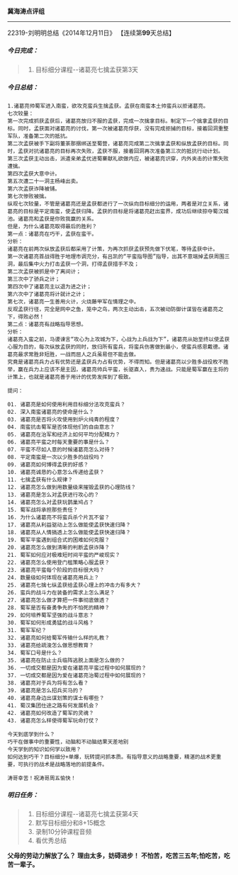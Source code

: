 **冀海涛点评组**

------

22319-刘明明总结《2014年12月11日》
【连续第**99**天总结】

##### __今日完成：__
>1. 目标细分课程--诸葛亮七擒孟获第3天

##### __今日总结：__
	
    1.诸葛亮帅蜀军进入南蛮，欲攻克蛮兵生擒孟获。孟获在南蛮本土帅蛮兵以拒诸葛亮。
    七次较量：
    第一次完成抓获孟获后，诸葛亮放归不服的孟获，完成一次擒拿目标。制定下一个擒拿孟获的目标。同时，孟获面对诸葛亮的讨伐，第一次被诸葛亮俘获，没有完成拒捕的目标，接着回洞重整军队，准备第二次的抵抗。
    第二次孟获被手下副将董荼那捆绑送至蜀营，诸葛亮完成第二次擒拿孟获和纵放孟获的目标。同时，孟获对抗诸葛亮的目标再次失败，孟获不服，接着回洞再次准备第三次的抵抗行动计划。
    第三次孟获主动出击，派遣亲弟孟优进蜀寨献礼欲做内应，被诸葛亮识穿，内外夹击的计策失败遭擒。
    第四次孟获大意中计。
    第五次遭二十一洞主杨峰出卖。
    第六次孟获诈降被铺。
    第七次惨败被擒。
    纵观七次较量，不管是诸葛亮还是孟获都进行了一次纵向目标细分的运用，两者是对立关系，诸葛亮的目标是平定南蛮，使孟获归降。孟获的目标是将诸葛亮赶出蛮界，成功后继续掠夺蜀汉城池。诸葛亮和孟获是你败我赢的关系。
    但是，为什么诸葛亮取得最后的胜利？
    第一点：诸葛亮在巧干，孟获在蛮干。
    分析：
    诸葛亮在前两次纵放孟获后都采用了计策，为再次抓获孟获预先做下伏笔，等待孟获中计。
    第一次诸葛亮首战得胜于地理市调充分，有吕凯的“平蛮指导图”指导，出其不意端掉孟获周围三洞，最后集中火力打击孟获一个洞，打得孟获措手不及；
    第二次孟获被抓是中了离间计；
    第三次中了骄兵之计；
    第四次中了诸葛亮主以退为进之计；
    第六次中了诸葛亮将计就计之计；
    第七次，诸葛亮一生善用火计，火烧藤甲军在情理之中。
    反观孟获行径，完全是网中之鱼，笼中之鸟，两次主动出击，五次被动防御计谋皆在诸葛亮之下，得败必然！
    第二点：诸葛亮有战略指导思想。
    分析：
    诸葛亮入蛮之前，马谡谏言“攻心为上攻城为下，心战为上兵战为下”，诸葛亮从始至终以使孟获心服为目的，每次纵放孟获的同时，放归所有蛮兵，将蛮兵伤害做到最小，使蛮兵感恩戴德。诸葛亮最求常胜非短胜，一战而屈人之兵虽易但不能去做。
    究竟是诸葛亮兵力占有优势还是孟获兵力占有优势，不得而知。但是诸葛亮以少胜多战役枚不胜举，赢在兵力上应该不是主因，诸葛亮帅兵平蛮，长驱直入，贵为速战。只能是蜀军赢在主将的计策上，也就是诸葛亮善于用计的优势发挥到了极致。
    
	提问：
    
	01. 诸葛亮是如何使用利用目标细分法攻克蛮兵？
	02. 深入南蛮诸葛亮的使命是什么？
	03. 诸葛亮是否将火攻使用到炉火纯青的程度？
	04. 南蛮抗击蜀军是否体现他们的自由意志？
	05. 诸葛亮在治军和经济上如何平均分配精力？
	06. 诸葛亮平蛮之时每天重要的事是什么？
	07. 平蛮不尽如人意的时候诸葛亮怎么对待？
	08. 平定南蛮是一次以少胜多的战役吗？
	09. 诸葛亮如何博得孟获的好感？
	10. 诸葛亮诚恳的心意怎么传递给孟获？
	11. 七擒孟获有什么规律？
	12. 诸葛亮怎么做到用数量级来摧毁孟获的心理防线？
	13. 诸葛亮是怎么对孟获进行攻心的？
	14. 诸葛亮怎么对孟获玩鹊巢鸠占？
	15. 蜀军战将承担那些责任？
	16. 为什么诸葛亮不将蛮兵杀个片瓦不留？
	17. 诸葛亮从利益驱动上怎么做能使孟获快速归降？
	18. 诸葛亮从人情搞透上怎么做能使孟获快速归降？
	19. 蜀军平蛮遇到组合式的困难如何克服？
	20. 诸葛亮怎么做到清晰的判断孟获诈降？
	21. 蜀军如何应对极难短时间平蛮的严峻现实？
	22. 诸葛亮怎么使用登门槛策略心服孟获？
	23. 诸葛亮平蛮每个阶段的目标很大吗？
	24. 数量级如何体现在诸葛亮用兵上？
	25. 诸葛亮七擒七纵孟获给孟获心理上的冲击力有多大？
	26. 蛮兵的战斗力在装备的需求上怎么满足？
	27. 诸葛亮怎么做才算把一件事彻底做透？
	28. 蜀军是否有奋勇争先的不怕死的精神？
	29. 如何培养蜀军坚强的战斗意志？
	30. 蜀军如何形成勇猛的战斗风格？
	31. 蜀军军纪？
	32. 诸葛亮如何给蜀军传输什么样的礼教？
	33. 诸葛亮给疏浚怎么做思想教育？
	34. 蜀军口号是什么？
	35. 诸葛亮在防止士兵临阵逃脱上面是怎么做的？
	36. 一切成交都是因为爱在诸葛亮平蛮过程中如何展现的？
	37. 一切成交都是因为爱在诸葛亮治蜀过程中如何展现的？
	38. 诸葛亮对于兵为将有怎么看？
	39. 诸葛亮是怎么招兵买马的？
	40. 诸葛亮身边出谋划策的谋士有哪些？
	41. 蜀汉集团仕途之路有何发展机会？
	42. 诸葛亮如何改造了蜀军的灵魂？
    43. 诸葛亮怎么样使得蜀军玩命打仗？
	
	今天到底学到什么？
	巧干在做事中的重要性，动脑和不动脑结果天差地别
    今天学到的知识如何学以致用？
	如何达到巧干？目标细分+单爆，玩转提问抓本质。有指导意义的战略重要，精湛的战术更重要，可执行的战术是战略落地的前提条件。
	
    涛哥幸苦！祝涛哥周五愉快！
##### __明日任务：__
>1. 目标细分课程--诸葛亮七擒孟获第4天
>2. 默写目标细分和8+15概念
>3. 录制10分钟课程音频
>4. 看优秀总结

**父母的劳动力解放了么？**
**理由太多，妨碍进步！**
**不怕苦，吃苦三五年;怕吃苦，吃苦一辈子。**  